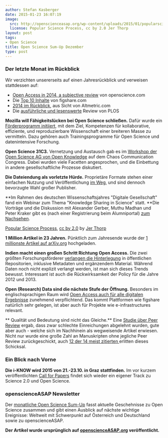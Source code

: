 ```yaml
---
author: Stefan Kasberger
date: 2015-01-23 16:07:19
image:
  src: http://openscienceasap.org/wp-content/uploads/2015/01/popularscienceprocess-580x536.png
  license: Popular Science Process, cc by 2.0 Jer Thorp
layout: post
tags:
- Open Science
title: Open Science Sum-Up Dezember
type: post
---
```

### Der letzte Monat im Rückblick

Wir verzichten unsererseits auf einen Jahresrückblick und verweisen stattdessen auf:

  * [Open Access in 2014, a subjective review](http://openscience.com/the-year-2014-in-open-access-a-subjective-review/) von openscience.com
  * Die [Top 10 Inhalte](http://figshare.com/blog/The_figshare_top_10_of_2014_according_to_altmetric/142) von figshare.com
  * [2014 im Rückblick](http://www.altmetric.com/blog/2014-a-year-in-review/), aus Sicht von Altmetric.com
  * Die [ausführliche und lesenswerte](http://blogs.plos.org/absolutely-maybe/open-access-2014-a-year-that-data-cracked-through-secrecy-and-myth/) Review von PLOS

**Mozilla will Fähigkeitslücken bei Open Science schließen.** Dafür wurde ein [Förderprogramm initiiert](http://mozillascience.org/announcing-new-support-to-build-capacity-for-open-science/), mit dem Ziel, Kompetenzen für kollaborative, effiziente, und reproduzierbare Wissenschaft einer breiteren Masse zu vermitteln. Dazu gehören auch Trainingsprogramme für Open Science und datenintensive Forschung.

**Open Science 31C3.** Vernetzung und Austausch gab es im [Workshop der Open Science AG von Open Knowledge](/blog/2015/01/open-science-auf-dem-chaos-communication-congress-31c3/) auf dem Chaos Communication Congress. Dabei wurden viele Facetten angesprochen, und die Einbettung in andere gesellschaftliche Prozesse diskutiert.

**Die Dateiendung als vorletzte Hürde.** Proprietäre Formate stehen einer einfachen Nutzung und Veröffentlichung [im Weg](https://medium.com/open-science/open-science-but-not-during-submission-6049dbfd14f9), und sind dennoch bevorzugte Wahl großer Publisher.

**Im Rahmen des deutschen Wissenschaftsjahres "Digitale Gesellschaft" fand ein Webinar zum Thema "Knowledge Sharing in Science" statt. **Die Vorträge und die Diskussion mit Alexander Gerber, Muthu Madhan und Peter Kraker gibt es (nach einer Registrierung beim Alumniportal) [zum Nachsehen](https://www.alumniportal-deutschland.org/community/pg/groups/13561365/digitale-gesellschaft-digital-society/).

 [Popular Science Process](https://www.flickr.com/photos/blprnt/6281856864), [cc by 2.0](https://creativecommons.org/licenses/by/2.0/) by [Jer Thorp](https://www.flickr.com/photos/blprnt/)

**1 Million Artikel in 23 Jahren.** Pünktlich zum Jahresende wurde der [1 millionste Artikel auf arXiv.org](http://www.nature.com/news/the-arxiv-preprint-server-hits-1-million-articles-1.16643) hochgeladen.

**Indien macht einen großen Schritt Richtung Open Access.** Die zwei größten Forschungsförderer [verlangen die Hinterlegung](http://news.sciencemag.org/asiapacific/2014/12/india-s-major-science-funders-join-open-access-push) in öffentlichen Repositorien, inklusive Metadaten und ergänzendem Material. Während Daten noch nicht explizit verlangt werden, ist man sich dieses Trends bewusst. Interessant ist auch die Rückwirksamkeit der Policy für die Jahre 2012 und 2013.

**Open (Research) Data sind die nächste Stufe der Öffnung.** Besonders im englischsprachigen Raum wird [Open Access auch für alle digitalen Ergebnisse](http://figshare.com/blog/2015_The_year_of_open_data_mandates/143) zunehmend verpflichtend. Das kommt Plattformen wie figshare natürlich sehr gelegen, ist aber auch für Projekte wie e-infrastructures relevant.

** Qualität und Bedeutung sind nicht das Gleiche.** Eine [Studie über Peer Review](http://www.pnas.org/content/112/2/360) ergab, dass zwar schlechte Einreichungen abgelehnt wurden, gute aber auch - welche sich im Nachhinein als wegweisende Artikel erwiesen. Nicht nur wurde eine große Zahl an Manuskripten ohne jegliche Peer Review zurückgeschickt, auch [12 der 14 meist zitierten ](http://news.sciencemag.org/scientific-community/2014/12/does-journal-peer-review-miss-best-and-brightest)erlitten dieses Schicksal.

### Ein Blick nach Vorne

**Die i-KNOW wird 2015 von 21.-23.10. in Graz stattfinden.** Im vor kurzem veröffentlichten [Call for Papers](http://i-know.tugraz.at/call-for-papers/) findet sich wieder ein eigener Track zu Science 2.0 und Open Science.

### openscienceASAP Newsletter

Der [monatliche Open Science Sum-Up](http://openscienceasap.org/social/monthly-sum-up/) fasst aktuelle Geschehnisse zu Open Science zusammen und gibt einen Ausblick auf nächste wichtige Ereignisse: Weltweit mit Schwerpunkt auf Österreich und Deutschland sowie zu openscienceASAP.

**Der Artikel wurde ursprünglich auf [openscienceASAP.org](http://openscienceasap.org/stream/2015/01/22/open-science-sum-up-dezember/) veröffentlicht.**